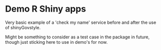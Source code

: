 # Demo R Shiny apps

Very basic example of a 'check my name' service before and after the use of shinyGovstyle.

Might be something to consider as a test case in the package in future, though just sticking here to use in demo's for now.